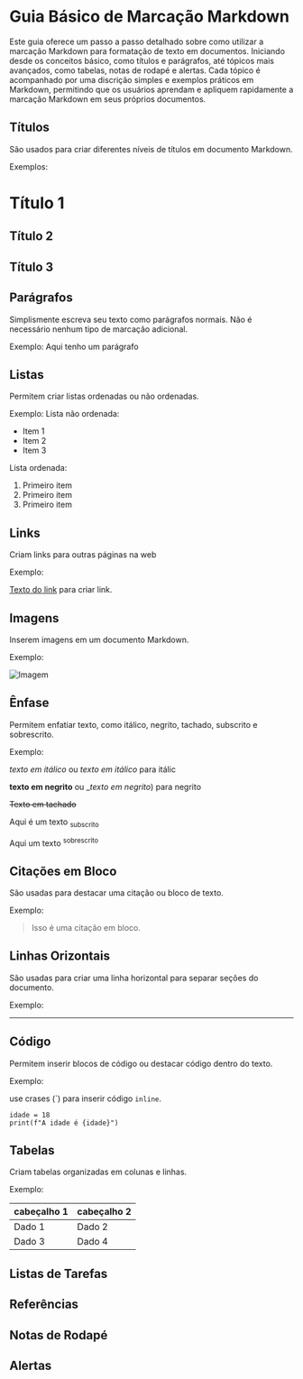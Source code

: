 # Guia Básico de Marcação Markdown
Este guia oferece um passo a passo detalhado sobre como utilizar a marcação Markdown para formatação de texto em documentos. Iniciando desde os conceitos básico, como títulos e parágrafos, até tópicos mais avançados, como tabelas, notas de rodapé e alertas. Cada tópico é acompanhado por uma discrição simples e exemplos práticos em Markdown, permitindo que os usuários aprendam e apliquem rapidamente a marcação Markdown em seus próprios documentos.

## Títulos

São usados para criar diferentes níveis de títulos em documento Markdown.

Exemplos:
# Título 1
## Título 2
## Título 3

## Parágrafos
Simplismente escreva seu texto como parágrafos normais. Não é necessário nenhum tipo de marcação adicional.

Exemplo:
Aqui tenho um parágrafo

## Listas
Permitem criar listas ordenadas ou não ordenadas.

Exemplo:
Lista não ordenada:

* Item 1
* Item 2
* Item 3

Lista ordenada:

1. Primeiro item
2. Primeiro item
3. Primeiro item 


## Links
Criam links para outras páginas na web

Exemplo:

[Texto do link](URL) para criar link.


## Imagens
Inserem imagens em um documento Markdown.

Exemplo:

![Imagem](URL_da_imagem)


## Ênfase
Permitem enfatiar texto, como itálico, negrito, tachado, subscrito e sobrescrito.

Exemplo:

*texto em itálico* ou _texto em itálico_ para itálic

**texto em negrito** ou __texto em negrito_) para negrito

~~Texto em tachado~~

Aqui é um texto <sub> subscrito </sub>

Aqui um texto <sup> sobrescrito </sup>


## Citações em Bloco
São usadas para destacar uma citação ou bloco de texto.

Exemplo:

> Isso é uma citação em bloco.

## Linhas Orizontais
São usadas para criar uma linha horizontal para separar seções do documento.

Exemplo:

---

## Código
Permitem inserir blocos de código ou destacar código dentro do texto.

Exemplo:

use crases (\`) para inserir código `inline`.

```
idade = 18
print(f"A idade é {idade}")
```

## Tabelas
Criam tabelas organizadas em colunas e linhas.

Exemplo:

|cabeçalho 1| cabeçalho 2|
|-----------|------------|
|Dado 1     |Dado 2      |
|Dado 3     |Dado 4      |



## Listas de Tarefas


## Referências

## Notas de Rodapé

## Alertas
